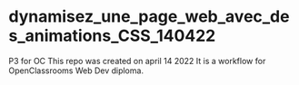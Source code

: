 # dynamisez_une_page_web_avec_des_animations_CSS_140422
P3 for OC
This repo was created on april 14 2022
It is a workflow for OpenClassrooms Web Dev diploma.
